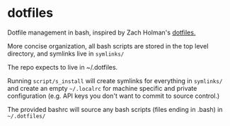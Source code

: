 # dotfiles

Dotfile management in bash, inspired by Zach Holman's [dotfiles.](http://github.com/holman/dotfiles)

More concise organization, all bash scripts are stored in the top level directory, and symlinks live in `symlinks/`

The repo expects to live in ~/.dotfiles.

Running `script/s_install` will create symlinks for everything in `symlinks/` and create an empty `~/.localrc` for machine specific and private configuration (e.g. API keys you don't want to commit to source control.)

The provided bashrc will source any bash scripts (files ending in .bash) in `~/.dotfiles/`
